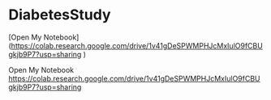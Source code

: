 # DiabetesStudy

[Open My Notebook] (https://colab.research.google.com/drive/1v41gDeSPWMPHJcMxIulO9fCBUgkjb9P7?usp=sharing )

Open My Notebook https://colab.research.google.com/drive/1v41gDeSPWMPHJcMxIulO9fCBUgkjb9P7?usp=sharing
